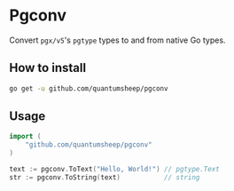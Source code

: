 # Pgconv

Convert `pgx/v5`'s `pgtype` types to and from native Go types.

## How to install

```bash
go get -u github.com/quantumsheep/pgconv
```

## Usage

```go
import (
    "github.com/quantumsheep/pgconv"
)

text := pgconv.ToText("Hello, World!") // pgtype.Text
str := pgconv.ToString(text)           // string
```
